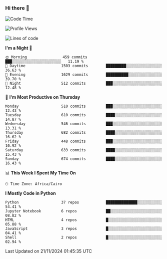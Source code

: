 ### Hi there 👋

<!--
**AMR-KELEG/AMR-KELEG** is a ✨ _special_ ✨ repository because its `README.md` (this file) appears on your GitHub profile.

Here are some ideas to get you started:

- 🔭 I’m currently working on ...
- 🌱 I’m currently learning ...
- 👯 I’m looking to collaborate on ...
- 🤔 I’m looking for help with ...
- 💬 Ask me about ...
- 📫 How to reach me: ...
- 😄 Pronouns: ...
- ⚡ Fun fact: ...
-->

<!--START_SECTION:waka-->
![Code Time](http://img.shields.io/badge/Code%20Time-0%20secs-blue)

![Profile Views](http://img.shields.io/badge/Profile%20Views-0-blue)

![Lines of code](https://img.shields.io/badge/From%20Hello%20World%20I%27ve%20Written-24.1%20million%20lines%20of%20code-blue)

**I'm a Night 🦉** 

```text
🌞 Morning                459 commits         ███░░░░░░░░░░░░░░░░░░░░░░   11.19 % 
🌆 Daytime                1503 commits        █████████░░░░░░░░░░░░░░░░   36.63 % 
🌃 Evening                1629 commits        ██████████░░░░░░░░░░░░░░░   39.70 % 
🌙 Night                  512 commits         ███░░░░░░░░░░░░░░░░░░░░░░   12.48 % 
```
📅 **I'm Most Productive on Thursday** 

```text
Monday                   510 commits         ███░░░░░░░░░░░░░░░░░░░░░░   12.43 % 
Tuesday                  610 commits         ████░░░░░░░░░░░░░░░░░░░░░   14.87 % 
Wednesday                546 commits         ███░░░░░░░░░░░░░░░░░░░░░░   13.31 % 
Thursday                 682 commits         ████░░░░░░░░░░░░░░░░░░░░░   16.62 % 
Friday                   448 commits         ███░░░░░░░░░░░░░░░░░░░░░░   10.92 % 
Saturday                 633 commits         ████░░░░░░░░░░░░░░░░░░░░░   15.43 % 
Sunday                   674 commits         ████░░░░░░░░░░░░░░░░░░░░░   16.43 % 
```


📊 **This Week I Spent My Time On** 

```text
🕑︎ Time Zone: Africa/Cairo
```

**I Mostly Code in Python** 

```text
Python                   37 repos            ██████████████░░░░░░░░░░░   54.41 % 
Jupyter Notebook         6 repos             ██░░░░░░░░░░░░░░░░░░░░░░░   08.82 % 
HTML                     4 repos             █░░░░░░░░░░░░░░░░░░░░░░░░   05.88 % 
JavaScript               3 repos             █░░░░░░░░░░░░░░░░░░░░░░░░   04.41 % 
Shell                    2 repos             █░░░░░░░░░░░░░░░░░░░░░░░░   02.94 % 
```




 Last Updated on 21/11/2024 01:45:35 UTC
<!--END_SECTION:waka-->
